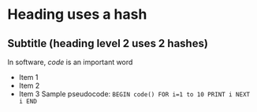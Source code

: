 # Heading uses a hash
## Subtitle (heading level 2 uses 2 hashes)
In software, *code* is an important word
- Item 1
- Item 2
- Item 3
Sample pseudocode:
`BEGIN code()
  FOR i=1 to 10
    PRINT i
  NEXT i
END`
